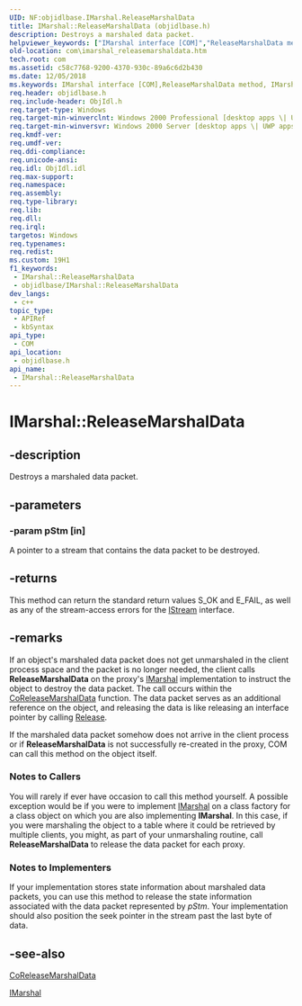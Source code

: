 ```yaml
---
UID: NF:objidlbase.IMarshal.ReleaseMarshalData
title: IMarshal::ReleaseMarshalData (objidlbase.h)
description: Destroys a marshaled data packet.
helpviewer_keywords: ["IMarshal interface [COM]","ReleaseMarshalData method","IMarshal.ReleaseMarshalData","IMarshal::ReleaseMarshalData","ReleaseMarshalData","ReleaseMarshalData method [COM]","ReleaseMarshalData method [COM]","IMarshal interface","_com_imarshal_releasemarshaldata","com.imarshal_releasemarshaldata","objidlbase/IMarshal::ReleaseMarshalData"]
old-location: com\imarshal_releasemarshaldata.htm
tech.root: com
ms.assetid: c58c7768-9200-4370-930c-89a6c6d2b430
ms.date: 12/05/2018
ms.keywords: IMarshal interface [COM],ReleaseMarshalData method, IMarshal.ReleaseMarshalData, IMarshal::ReleaseMarshalData, ReleaseMarshalData, ReleaseMarshalData method [COM], ReleaseMarshalData method [COM],IMarshal interface, _com_imarshal_releasemarshaldata, com.imarshal_releasemarshaldata, objidlbase/IMarshal::ReleaseMarshalData
req.header: objidlbase.h
req.include-header: ObjIdl.h
req.target-type: Windows
req.target-min-winverclnt: Windows 2000 Professional [desktop apps \| UWP apps]
req.target-min-winversvr: Windows 2000 Server [desktop apps \| UWP apps]
req.kmdf-ver: 
req.umdf-ver: 
req.ddi-compliance: 
req.unicode-ansi: 
req.idl: ObjIdl.idl
req.max-support: 
req.namespace: 
req.assembly: 
req.type-library: 
req.lib: 
req.dll: 
req.irql: 
targetos: Windows
req.typenames: 
req.redist: 
ms.custom: 19H1
f1_keywords:
 - IMarshal::ReleaseMarshalData
 - objidlbase/IMarshal::ReleaseMarshalData
dev_langs:
 - c++
topic_type:
 - APIRef
 - kbSyntax
api_type:
 - COM
api_location:
 - objidlbase.h
api_name:
 - IMarshal::ReleaseMarshalData
---
```


# IMarshal::ReleaseMarshalData


## -description

Destroys a marshaled data packet.

## -parameters

### -param pStm [in]

A pointer to a stream that contains the data packet to be destroyed.

## -returns

This method can return the standard return values S_OK and E_FAIL, as well as any of the stream-access errors for the <a href="/windows/desktop/api/objidl/nn-objidl-istream">IStream</a> interface.

## -remarks

If an object's marshaled data packet does not get unmarshaled in the client process space and the packet is no longer needed, the client calls <b>ReleaseMarshalData</b> on the proxy's <a href="/windows/desktop/api/objidl/nn-objidl-imarshal">IMarshal</a> implementation to instruct the object to destroy the data packet. The call occurs within the <a href="/windows/desktop/api/combaseapi/nf-combaseapi-coreleasemarshaldata">CoReleaseMarshalData</a> function. The data packet serves as an additional reference on the object, and releasing the data is like releasing an interface pointer by calling <a href="/windows/desktop/api/unknwn/nf-unknwn-iunknown-release">Release</a>.

If the marshaled data packet somehow does not arrive in the client process or if <b>ReleaseMarshalData</b> is not successfully re-created in the proxy, COM can call this method on the object itself.

<h3><a id="Notes_to_Callers"></a><a id="notes_to_callers"></a><a id="NOTES_TO_CALLERS"></a>Notes to Callers</h3>
You will rarely if ever have occasion to call this method yourself. A possible exception would be if you were to implement <a href="/windows/desktop/api/objidl/nn-objidl-imarshal">IMarshal</a> on a class factory for a class object on which you are also implementing <b>IMarshal</b>. In this case, if you were marshaling the object to a table where it could be retrieved by multiple clients, you might, as part of your unmarshaling routine, call <b>ReleaseMarshalData</b> to release the data packet for each proxy.

<h3><a id="Notes_to_Implementers"></a><a id="notes_to_implementers"></a><a id="NOTES_TO_IMPLEMENTERS"></a>Notes to Implementers</h3>
If your implementation stores state information about marshaled data packets, you can use this method to release the state information associated with the data packet represented by <i>pStm</i>. Your implementation should also position the seek pointer in the stream past the last byte of data.

## -see-also

<a href="/windows/desktop/api/combaseapi/nf-combaseapi-coreleasemarshaldata">CoReleaseMarshalData</a>



<a href="/windows/desktop/api/objidl/nn-objidl-imarshal">IMarshal</a>

